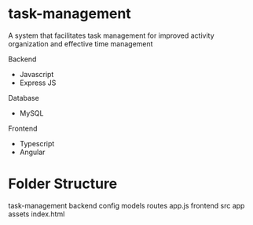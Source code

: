 # task-management
A system that facilitates task management for improved activity organization and effective time management

Backend
  - Javascript
  - Express JS

Database
  - MySQL

Frontend
  - Typescript
  - Angular

# Folder Structure


task-management
  backend
    config
    models
    routes
    app.js
  frontend
    src
      app
      assets
      index.html

